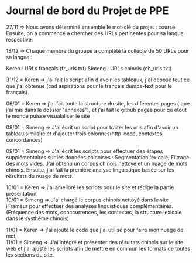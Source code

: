 # Journal de bord du Projet de PPE
27/11 => Nous avons déterminé ensemble le mot-clé du projet : course. Ensuite, on a commencé à chercher des URLs pertinentes pour sa langue respective.  

18/12 => Chaque membre du groupe a complété la collecte de 50 URLs pour sa langue :

Keren : URLs français (fr_urls.txt)
Simeng : URLs chinois (ch_urls.txt)

31/12 = Keren => j'ai fait le script afin d'avoir les tableaux, j'ai deposé tout ce que j'ai obtenue (cad aspirations pour le français,dumps-text pour le français). 

06/01 = Keren => j'ai fait toute la structure du site, les diferentes pages ( que j'ai mis dans le dossier “annexes”), et j'ai fait le github pages pour qu etout le monde puisse visualaliser le site
  
08/01 = Simeng => J'ai écrit un script pour traiter les urls afin d'avoir un tableau similaire et d'ajouter trois colonnes(http-code, contextes, concordances)  

09/01 = Simeng => J'ai écrit les scripts pour effectuer des étapes supplémentaires sur les données chinoises : Segmentation lexicale; Filtrage des mots vides. J'ai obtenu un corpus chinois nettoyé et un nuage de mots chinois. Ensuite, j'ai fait la première analyse linguistique basée sur les résultats du nuage de mots.

10/01 = Keren => j'ai amelioré les scripts pour le site et rédigé la partie présentation.  
10/01 = Simeng => J'ai chargé le corpus chinois nettoyé dans le site  iTrameur pour effectuer des analyses linguistiques complémentaires.(Fréquence des mots, cooccurrences, les contextes, la structure lexicale dans le systhème chinois)

11/01 = Keren => j'ai ajouté le code que j'ai utilisé pour faire mon nuage de mot,  
11/01 = Simeng => J'ai intégré et présenter des résultats chinois sur le site web et j'ai ajusté les scripts afin de mettre en commun les formats de toutes les sections du site. 
